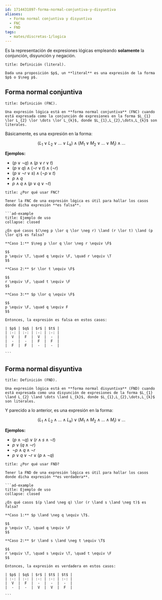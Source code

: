 ```yaml
---
id: 1714431897-forma-normal-conjuntiva-y-disyuntiva
aliases:
  - Forma normal conjuntiva y disyuntiva
  - FNC
  - FND
tags:
  - mates/discretas-1/logica
---
```


Es la representación de expresiones lógicas empleando **solamente** la conjunción, disyunción y negación.

```ad-definition
title: Definición (literal).

Dada una proposición $p$, un **literal** es una expresión de la forma $p$ o $\neg p$.

```

## Forma normal conjuntiva

```ad-definition
title: Definición (FNC).

Una expresión lógica está en **forma normal conjuntiva** (FNC) cuando está expresada como la conjunción de expresiones en la forma $L_{1} \lor L_{2} \lor \dots \lor L_{k}$, donde $L_{1},L_{2},\dots,L_{k}$ son literales.

```

Básicamente, es una expresión en la forma:

$$
(L_{1} \lor L_{2} \lor \ldots \lor L_{k}) \land (M_{1} \lor M_{2} \lor \ldots \lor M_{l}) \land \dots
$$

**Ejemplos:**

- $(p \lor \neg q) \land (p \lor r \lor t)$
- $(p \lor q) \land (\neg r \lor t) \land (\neg r)$
- $(p \lor \neg r \lor s) \land (\neg p \lor t)$
- $p \land q$
- $p \land q \land (p \lor q \lor \neg t)$

````ad-info
title: ¿Por qué usar FNC?

Tener la FNC de una expresión lógica es útil para hallar los casos donde dicha expresión **es falsa**.

```ad-example
title: Ejemplo de uso
collapse: closed

¿En qué casos $(\neg p \lor q \lor \neg r) \land (r \lor t) \land (p \lor q)$ es falsa?

**Caso 1:** $\neg p \lor q \lor \neg r \equiv \F$

$$
p \equiv \T, \quad q \equiv \F, \quad r \equiv \T
$$

**Caso 2:** $r \lor t \equiv \F$

$$
r \equiv \F, \quad t \equiv \F
$$

**Caso 3:** $p \lor q \equiv \F$

$$
p \equiv \F, \quad q \equiv F
$$

Entonces, la expresión es falsa en estos casos:

| $p$ | $q$ | $r$ | $t$ |
| :-: | :-: | :-: | :-: |
|  V  |  F  |  V  |  -  |
|  -  |  -  |  F  |  F  |
|  F  |  F  |  -  |  -  |

```

````

## Forma normal disyuntiva

```ad-definition
title: Definición (FND).

Una expresión lógica está en **forma normal disyuntiva** (FND) cuando está expresada como una disyunción de expresiones de la forma $L_{1} \land L_{2} \land \dots \land L_{k}$, donde $L_{1},L_{2},\dots,L_{k}$ son literales.

```

Y parecido a lo anterior, es una expresión en la forma:

$$
(L_{1} \land L_{2} \land \dots \land L_{k}) \lor (M_{1} \land M_{2} \land \dots \land M_{l}) \lor \dots
$$

**Ejemplos:**

- $(p \land \neg q) \lor (r \land s \land \neg t)$
- $p \lor (q \land \neg r)$
- $\neg p \land q \land \neg r$
- $p \lor q \lor \neg r \lor (p \land \neg q)$

````ad-info
title: ¿Por qué usar FND?

Tener la FND de una expresión lógica es útil para hallar los casos donde dicha expresión **es verdadera**.

```ad-example
title: Ejemplo de uso
collapse: closed

¿En qué casos $(p \land \neg q) \lor (r \land s \land \neg t)$ es falsa?

**Caso 1:** $p \land \neg q \equiv \T$.

$$
p \equiv \T, \quad q \equiv \F
$$

**Caso 2:** $r \land s \land \neg t \equiv \T$

$$
r \equiv \T, \quad s \equiv \T, \quad t \equiv \F
$$

Entonces, la expresión es verdadera en estos casos:

| $p$ | $q$ | $r$ | $t$ | $t$ |
| :-: | :-: | :-: | :-: | :-: |
|  V  |  F  |  -  |  -  |  -  |
|  -  |  -  |  V  |  V  |  F  |

```


````
